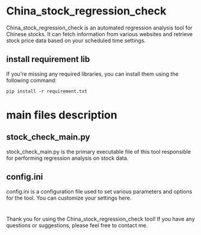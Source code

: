 # China_stock_regression_check

China_stock_regression_check is an automated regression analysis tool for Chinese stocks. It can fetch information from various websites and retrieve stock price data based on your scheduled time settings.

## install requirement lib

If you're missing any required libraries, you can install them using the following command:

```shell
pip install -r requirement.txt 

```
# main files description
## stock_check_main.py
stock_check_main.py is the primary executable file of this tool responsible for performing regression analysis on stock data.
## config.ini
config.ini is a configuration file used to set various parameters and options for the tool. You can customize your settings here.
#
Thank you for using the China_stock_regression_check tool! If you have any questions or suggestions, please feel free to contact me.

